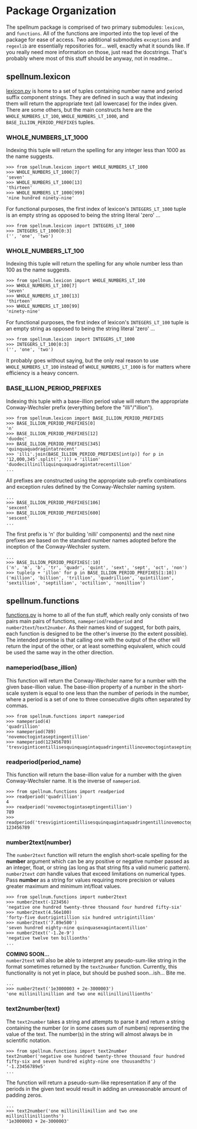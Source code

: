# Package Organization
The spellnum package is comprised of two primary submodules: `lexicon`, and `functions`. All of the functions are imported into the top level of the package for ease of access. Two additional submodules `exceptions` and `regexlib` are essentially repositories for... well, exactly what it sounds like. If you really need more information on those, just read the docstrings. That's probably where most of this stuff should be anyway, not in readme...  

## spellnum.lexicon
[lexicon.py](lexicon.py) is home to a set of tuples containing number name and period suffix component strings. They are defined in such a way that indexing them will return the appropriate text (all lowercase) for the index given. There are some others, but the main constructs here are the `WHOLE_NUMBERS_LT_100`, `WHOLE_NUMBERS_LT_1000`, and `BASE_ILLION_PERIOD_PREFIXES` tuples.  

### WHOLE_NUMBERS_LT_1000
Indexing this tuple will return the spelling for any integer less than 1000 as the name suggests.  
```
>>> from spellnum.lexicon import WHOLE_NUMBERS_LT_1000
>>> WHOLE_NUMBERS_LT_1000[7]
'seven'
>>> WHOLE_NUMBERS_LT_1000[13]
'thirteen'
>>> WHOLE_NUMBERS_LT_1000[999]
'nine hundred ninety-nine'
```
For functional purposes, the first index of lexicon's `INTEGERS_LT_1000` tuple is an empty string as opposed to being the string literal 'zero' ...  
```
>>> from spellnum.lexicon import INTEGERS_LT_1000
>>> INTEGERS_LT_1000[0:3]
('', 'one', 'two')
```

### WHOLE_NUMBERS_LT_100
Indexing this tuple will return the spelling for any whole number less than 100 as the name suggests.  
```
>>> from spellnum.lexicon import WHOLE_NUMBERS_LT_100
>>> WHOLE_NUMBERS_LT_100[7]
'seven'
>>> WHOLE_NUMBERS_LT_100[13]
'thirteen'
>>> WHOLE_NUMBERS_LT_100[99]
'ninety-nine'
```
For functional purposes, the first index of lexicon's `INTEGERS_LT_100` tuple is an empty string as opposed to being the string literal 'zero' ...  
```
>>> from spellnum.lexicon import INTEGERS_LT_1000
>>> INTEGERS_LT_100[0:3]
('', 'one', 'two')
```
It probably goes without saying, but the only real reason to use `WHOLE_NUMBERS_LT_100` instead of `WHOLE_NUMBERS_LT_1000` is for matters where efficiency is a heavy concern.  

### BASE_ILLION_PERIOD_PREFIXES
Indexing this tuple with a base-illion period value will return the appropriate Conway-Wechsler prefix (everything before the "illi"/"illion").  
```
>>> from spellnum.lexicon import BASE_ILLION_PERIOD_PREFIXES
>>> BASE_ILLION_PERIOD_PREFIXES[0]
'n'
>>> BASE_ILLION_PERIOD_PREFIXES[12]
'duodec'
>>> BASE_ILLION_PERIOD_PREFIXES[345]
'quinquaquadragintatrecent'
>>> 'illi'.join(BASE_ILLION_PERIOD_PREFIXES[int(p)] for p in '12,000,345'.split(','))) + 'illion'
'duodecillinilliquinquaquadragintatrecentillion'
...
```
All prefixes are constructed using the appropriate sub-prefix combinations and exception rules defined by the Conway-Wechsler naming system.  
```
...
>>> BASE_ILLION_PERIOD_PREFIXES[106]
'sexcent'
>>> BASE_ILLION_PERIOD_PREFIXES[600]
'sescent'
...
```

The first prefix is 'n' (for building 'nilli' components) and the next nine prefixes are based on the standard number names adopted before the inception of the Conway-Wechsler system.  
```
...
>>> BASE_ILLION_PERIOD_PREFIXES[:10]
('n', 'm', 'b', 'tr', 'quadr', 'quint', 'sext', 'sept', 'oct', 'non')
>>> tuple(p + 'illon' for p in BASE_ILLION_PERIOD_PREFIXES[1:10])
('million', 'billion', 'trillion', 'quadrillion', 'quintillion', 'sextillion', 'septillion', 'octillion', 'nonillion')
```

## spellnum.functions
[functions.py](functions.py) is home to all of the fun stuff, which really only consists of two pairs main pairs of functions, `nameperiod`/`readperiod` and `number2text`/`text2number`. As their names kind of suggest, for both pairs, each function is designed to be the other's inverse (to the extent possible). The intended promise is that calling one with the output of the other will return the input of the other, or at least something equivalent, which could be used the same way in the other direction.  

### nameperiod(base_illion)
This function will return the Conway-Wechsler name for a number with the given base-illion value. The base-illion property of a number in the short-scale system is equal to one less than the number of periods in the number, where a period is a set of one to three consecutive digits often separated by commas.  
```
>>> from spellnum.functions import nameperiod
>>> nameperiod(4)
'quadrillion'
>>> nameperiod(789)
'novemoctogintaseptingentillion'
>>> nameperiod(123456789)
'tresviginticentillisesquinquagintaquadringentillinovemoctogintaseptingentillion'
```

### readperiod(period_name)
This function will return the base-illion value for a number with the given Conway-Wechsler name. It is the inverse of `nameperiod`.  
```
>>> from spellnum.functions import readperiod
>>> readperiod('quadrillion')
4
>>> readperiod('novemoctogintaseptingentillion')
789
>>> readperiod('tresviginticentillisesquinquagintaquadringentillinovemoctogintaseptingentillion')
123456789
```

### number2text(number)
The `number2text` function will return the english short-scale spelling for the **number** argument which can be any positive or negative number passed as an integer, float, or string (as long as that string fits a valid numeric pattern). `number2text` *can* handle values that exceed limitations on numerical types. Pass **number** as a string for values requiring more precision or values greater maximum and minimum int/float values.  
```
>>> from spellnum.functions import number2text
>>> number2text(-123456)
'negative one hundred twenty-three thousand four hundred fifty-six'
>>> number2text(4.56e100)
'forty-five duotrigintillion six hundred untrigintillion'
>>> number2text('7.89e500')
'seven hundred eighty-nine quinquasexagintacentillion'
>>> number2text('-1.2e-9')
'negative twelve ten billionths'
...
```
__COMING SOON...__  
`number2text` will also be able to interpret any pseudo-sum-like string in the format sometimes returned by the `text2number` function. Currently, this functionality is not yet in place, but should be pushed soon...ish... Bite me.
```
...
>>> number2text('1e3000003 + 2e-3000003')
'one millinillinillion and two one millinillinillionths'
```


### text2number(text)
The `text2number` takes a string and attempts to parse it and return a string containing the number (or in some cases sum of numbers) representing the value of the text. The number(s) in the string will almost always be in scientific notation.  
```
>>> from spellnum.functions import text2number
text2number('negative one hundred twenty-three thousand four hundred fifty-six and seven hundred eighty-nine one thousandths')
'-1.23456789e5'
...
```
 The function will return a pseudo-sum-like representation if any of the periods in the given text would result in adding an unreasonable amount of padding zeros.  
```
...
>>> text2number('one millinillinillion and two one millinillinillionths')
'1e3000003 + 2e-3000003'
```
